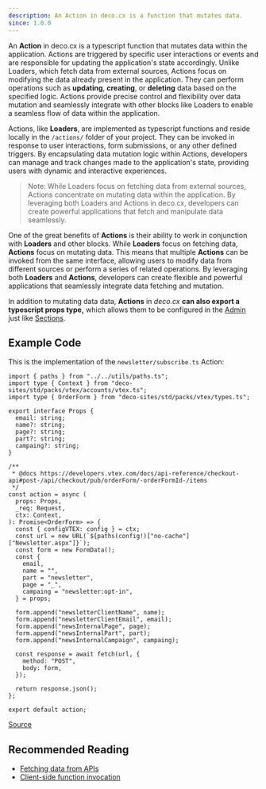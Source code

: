 ```yaml
---
description: An Action in deco.cx is a function that mutates data.
since: 1.0.0
---
```


An **Action** in deco.cx is a typescript function that mutates data within the
application. Actions are triggered by specific user interactions or events and
are responsible for updating the application's state accordingly. Unlike
Loaders, which fetch data from external sources, Actions focus on modifying the
data already present in the application. They can perform operations such as
**updating**, **creating**, or **deleting** data based on the specified logic.
Actions provide precise control and flexibility over data mutation and
seamlessly integrate with other blocks like Loaders to enable a seamless flow of
data within the application.

Actions, like **Loaders**, are implemented as typescript functions and reside
locally in the `/actions/` folder of your project. They can be invoked in
response to user interactions, form submissions, or any other defined triggers.
By encapsulating data mutation logic within Actions, developers can manage and
track changes made to the application's state, providing users with dynamic and
interactive experiences.

> Note: While Loaders focus on fetching data from external sources, Actions
> concentrate on mutating data within the application. By leveraging both
> Loaders and Actions in deco.cx, developers can create powerful applications
> that fetch and manipulate data seamlessly.

One of the great benefits of **Actions** is their ability to work in conjunction
with **Loaders** and other blocks. While **Loaders** focus on fetching data,
**Actions** focus on mutating data. This means that multiple **Actions** can be
invoked from the same interface, allowing users to modify data from different
sources or perform a series of related operations. By leveraging both
**Loaders** and **Actions**, developers can create flexible and powerful
applications that seamlessly integrate data fetching and mutation.

In addition to mutating data data, **Actions** in _deco.cx_ **can also export a
typescript props type,** which allows them to be configured in the
[Admin](https://deco.cx/admin) just like [Sections](/docs/en/concepts/section).

## Example Code

This is the implementation of the `newsletter/subscribe.ts` Action:

```tsx
import { paths } from "../../utils/paths.ts";
import type { Context } from "deco-sites/std/packs/vtex/accounts/vtex.ts";
import type { OrderForm } from "deco-sites/std/packs/vtex/types.ts";

export interface Props {
  email: string;
  name?: string;
  page?: string;
  part?: string;
  campaing?: string;
}

/**
 * @docs https://developers.vtex.com/docs/api-reference/checkout-api#post-/api/checkout/pub/orderForm/-orderFormId-/items
 */
const action = async (
  props: Props,
  _req: Request,
  ctx: Context,
): Promise<OrderForm> => {
  const { configVTEX: config } = ctx;
  const url = new URL(`${paths(config!)["no-cache"]["Newsletter.aspx"]}`);
  const form = new FormData();
  const {
    email,
    name = "",
    part = "newsletter",
    page = "_",
    campaing = "newsletter:opt-in",
  } = props;

  form.append("newsletterClientName", name);
  form.append("newsletterClientEmail", email);
  form.append("newsInternalPage", page);
  form.append("newsInternalPart", part);
  form.append("newsInternalCampaign", campaing);

  const response = await fetch(url, {
    method: "POST",
    body: form,
  });

  return response.json();
};

export default action;
```

[Source](https://github.com/deco-sites/std/blob/ed4b378b50ea618009f99a9da84b7142baab0729/packs/vtex/actions/newletter/subscribe.ts)

## Recommended Reading

- [Fetching data from APIs](/docs/en/tutorials/data-fetching)
- [Client-side function invocation](/docs/en/tutorials/client-side-invocation)
